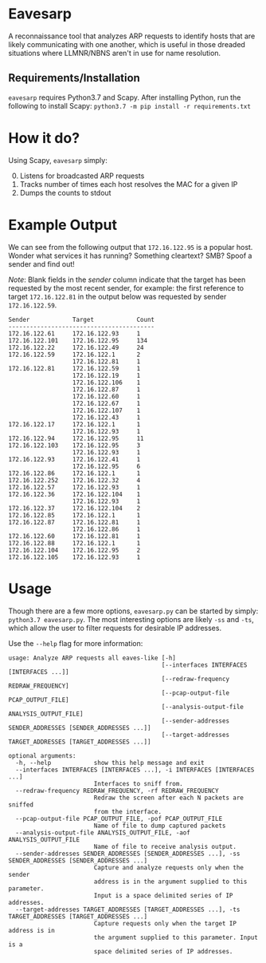 # Eavesarp

A reconnaissance tool that analyzes ARP requests to identify hosts that are likely communicating with one another, which is useful in those dreaded situations where LLMNR/NBNS aren't in use for name resolution.

## Requirements/Installation

`eavesarp` requires Python3.7 and Scapy. After installing Python, run the following to install Scapy: `python3.7 -m pip install -r requirements.txt`

# How it do?

Using Scapy, `eavesarp` simply:

0. Listens for broadcasted ARP requests
0. Tracks number of times each host resolves the MAC for a given IP
0. Dumps the counts to stdout

# Example Output

We can see from the following output that `172.16.122.95` is a popular host. Wonder what services it has running? Something cleartext? SMB? Spoof a sender and find out!

*Note*: Blank fields in the *sender* column indicate that the target has been requested by the most recent sender, for example: the first reference to target `172.16.122.81` in the output below was requested by sender `172.16.122.59`.


```
Sender            Target            Count
-----------------------------------------
172.16.122.61     172.16.122.93     1 
172.16.122.101    172.16.122.95     134
172.16.122.22     172.16.122.49     24
172.16.122.59     172.16.122.1      2 
                  172.16.122.81     1 
172.16.122.81     172.16.122.59     1 
                  172.16.122.19     1 
                  172.16.122.106    1 
                  172.16.122.87     1 
                  172.16.122.60     1 
                  172.16.122.67     1 
                  172.16.122.107    1 
                  172.16.122.43     1 
172.16.122.17     172.16.122.1      1 
                  172.16.122.93     1 
172.16.122.94     172.16.122.95     11
172.16.122.103    172.16.122.95     3 
                  172.16.122.93     1 
172.16.122.93     172.16.122.41     1 
                  172.16.122.95     6 
172.16.122.86     172.16.122.1      1 
172.16.122.252    172.16.122.32     4 
172.16.122.57     172.16.122.93     1 
172.16.122.36     172.16.122.104    1 
                  172.16.122.93     1 
172.16.122.37     172.16.122.104    2 
172.16.122.85     172.16.122.1      1 
172.16.122.87     172.16.122.81     1 
                  172.16.122.86     1 
172.16.122.60     172.16.122.81     1 
172.16.122.88     172.16.122.1      1 
172.16.122.104    172.16.122.95     2 
172.16.122.105    172.16.122.93     1 
```

# Usage

Though there are a few more options, `eavesarp.py` can be started by simply: `python3.7 eavesarp.py`. The most interesting options are likely `-ss` and `-ts`, which allow the user to filter requests for desirable IP addresses.

Use the `--help` flag for more information:

```
usage: Analyze ARP requests all eaves-like [-h]
                                           [--interfaces INTERFACES [INTERFACES ...]]
                                           [--redraw-frequency REDRAW_FREQUENCY]
                                           [--pcap-output-file PCAP_OUTPUT_FILE]
                                           [--analysis-output-file ANALYSIS_OUTPUT_FILE]
                                           [--sender-addresses SENDER_ADDRESSES [SENDER_ADDRESSES ...]]
                                           [--target-addresses TARGET_ADDRESSES [TARGET_ADDRESSES ...]]

optional arguments:
  -h, --help            show this help message and exit
  --interfaces INTERFACES [INTERFACES ...], -i INTERFACES [INTERFACES ...]
                        Interfaces to sniff from.
  --redraw-frequency REDRAW_FREQUENCY, -rf REDRAW_FREQUENCY
                        Redraw the screen after each N packets are sniffed
                        from the interface.
  --pcap-output-file PCAP_OUTPUT_FILE, -pof PCAP_OUTPUT_FILE
                        Name of file to dump captured packets
  --analysis-output-file ANALYSIS_OUTPUT_FILE, -aof ANALYSIS_OUTPUT_FILE
                        Name of file to receive analysis output.
  --sender-addresses SENDER_ADDRESSES [SENDER_ADDRESSES ...], -ss SENDER_ADDRESSES [SENDER_ADDRESSES ...]
                        Capture and analyze requests only when the sender
                        address is in the argument supplied to this parameter.
                        Input is a space delimited series of IP addresses.
  --target-addresses TARGET_ADDRESSES [TARGET_ADDRESSES ...], -ts TARGET_ADDRESSES [TARGET_ADDRESSES ...]
                        Capture requests only when the target IP address is in
                        the argument supplied to this parameter. Input is a
                        space delimited series of IP addresses.
```
